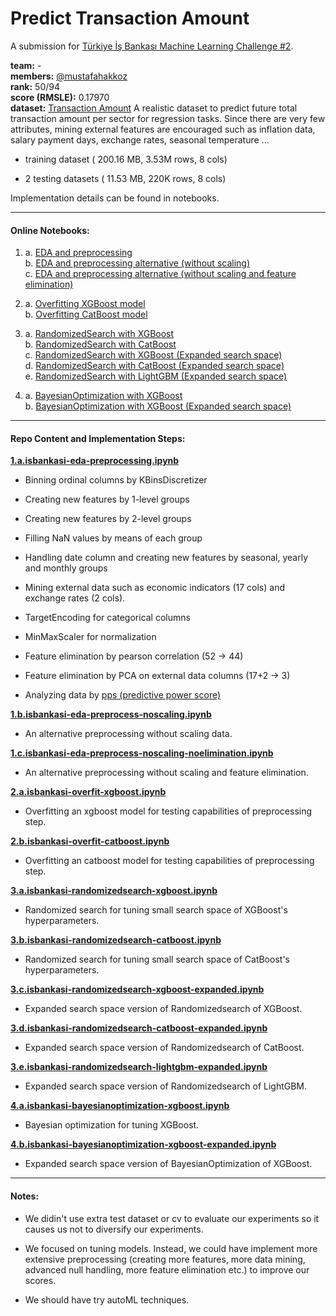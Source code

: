 # Predict Transaction Amount

A submission for [Türkiye İş Bankası Machine Learning Challenge #2](https://www.kaggle.com/c/ml-challenge-turkiye-is-bankasi-2/overview).

**team:** -  
**members:** [@mustafahakkoz](https://github.com/mustafahakkoz)  
**rank:** 50/94  
**score (RMSLE):** 0.17970  
**dataset:** [Transaction Amount](https://www.kaggle.com/c/ml-challenge-turkiye-is-bankasi-2/data) A realistic dataset to predict future total transaction amount per sector for regression tasks. Since there are very few attributes, mining external features are encouraged such as inflation data, salary payment days, exchange rates, seasonal temperature ...

- training dataset ( 200.16 MB, 3.53M rows, 8 cols)

- 2 testing datasets ( 11.53 MB, 220K rows, 8 cols)

Implementation details can be found in notebooks.

---

#### Online Notebooks:

1. a. [EDA and preprocessing](https://www.kaggle.com/areukolateamleader/isbankasi-eda-preprocessing)  
   b. [EDA and preprocessing alternative (without scaling)](https://www.kaggle.com/areukolateamleader/isbankasi-eda-preprocess-noscaling)  
   c. [EDA and preprocessing alternative (without scaling and feature elimination)](https://www.kaggle.com/areukolateamleader/isbankasi-eda-preprocess-noscaling-noelimination)

2. a. [Overfitting XGBoost model](https://www.kaggle.com/hakkoz/isbankasi-overfit-xgboost)  
   b. [Overfitting CatBoost model](https://www.kaggle.com/hakkoz/isbankasi-overfit-catboost)

3. a. [RandomizedSearch with XGBoost](https://www.kaggle.com/areukolateamleader/isbankasi-randomizedsearch-xgboost)  
   b. [RandomizedSearch with CatBoost](https://www.kaggle.com/areukolateamleader/isbankasi-randomizedsearch-catboost)  
   c. [RandomizedSearch with XGBoost (Expanded search space)](https://www.kaggle.com/hakkoz/isbankasi-randomizedsearch-xgboost-expanded)  
   d. [RandomizedSearch with CatBoost (Expanded search space)](https://www.kaggle.com/hakkoz/isbankasi-randomizedsearch-catboost-expanded)  
   e. [RandomizedSearch with LightGBM (Expanded search space)](https://www.kaggle.com/areukolateamleader/isbankasi-randomizedsearch-lightgbm-expanded)

4. a. [BayesianOptimization with XGBoost](https://www.kaggle.com/hakkoz/isbankasi-bayesianoptimization-xgboost/)  
   b. [BayesianOptimization with XGBoost (Expanded search space)](https://www.kaggle.com/areukolateamleader/isbankasi-bayesianoptimization-xgboost-expanded)

---

#### Repo Content and Implementation Steps:

[**1.a.isbankasi-eda-preprocessing.ipynb**](https://github.com/mustafahakkoz/Predict_Transaction_Amount/blob/main/1.a.isbankasi-eda-preprocessing.ipynb)

- Binning ordinal columns by KBinsDiscretizer

- Creating new features by 1-level groups

- Creating new features by 2-level groups

- Filling NaN values by means of each group

- Handling date column and creating new features by seasonal, yearly and monthly groups

- Mining external data such as economic indicators (17 cols) and exchange rates (2 cols).

- TargetEncoding for categorical columns

- MinMaxScaler for normalization

- Feature elimination by pearson correlation (52 -> 44)

- Feature elimination by PCA on external data columns (17+2 -> 3)

- Analyzing data by [pps (predictive power score)](https://github.com/8080labs/ppscore)

[**1.b.isbankasi-eda-preprocess-noscaling.ipynb**](https://github.com/mustafahakkoz/Predict_Transaction_Amount/blob/main/1.b.isbankasi-eda-preprocess-noscaling.ipynb)

- An alternative preprocessing without scaling data.

[**1.c.isbankasi-eda-preprocess-noscaling-noelimination.ipynb**](https://github.com/mustafahakkoz/Predict_Transaction_Amount/blob/main/1.c.isbankasi-eda-preprocess-noscaling-noelimination.ipynb)

- An alternative preprocessing without scaling and feature elimination.

[**2.a.isbankasi-overfit-xgboost.ipynb**](https://github.com/mustafahakkoz/Predict_Transaction_Amount/blob/main/2.a.isbankasi-overfit-xgboost.ipynb)

- Overfitting an xgboost model for testing capabilities of preprocessing step.

[**2.b.isbankasi-overfit-catboost.ipynb**](https://github.com/mustafahakkoz/Predict_Transaction_Amount/blob/main/2.b.isbankasi-overfit-catboost.ipynb)

- Overfitting an catboost model for testing capabilities of preprocessing step.

[**3.a.isbankasi-randomizedsearch-xgboost.ipynb**](https://github.com/mustafahakkoz/Predict_Transaction_Amount/blob/main/3.a.isbankasi-randomizedsearch-xgboost.ipynb)

- Randomized search for tuning small search space of XGBoost's hyperparameters.

[**3.b.isbankasi-randomizedsearch-catboost.ipynb**](https://github.com/mustafahakkoz/Predict_Transaction_Amount/blob/main/3.b.isbankasi-randomizedsearch-catboost.ipynb)

- Randomized search for tuning small search space of CatBoost's hyperparameters.

[**3.c.isbankasi-randomizedsearch-xgboost-expanded.ipynb**](https://github.com/mustafahakkoz/Predict_Transaction_Amount/blob/main/3.c.isbankasi-randomizedsearch-xgboost-expanded.ipynb)

- Expanded search space version of Randomizedsearch of XGBoost.

[**3.d.isbankasi-randomizedsearch-catboost-expanded.ipynb**](https://github.com/mustafahakkoz/Predict_Transaction_Amount/blob/main/3.d.isbankasi-randomizedsearch-catboost-expanded.ipynb)

- Expanded search space version of Randomizedsearch of CatBoost.

[**3.e.isbankasi-randomizedsearch-lightgbm-expanded.ipynb**](https://github.com/mustafahakkoz/Predict_Transaction_Amount/blob/main/3.e.isbankasi-randomizedsearch-lightgbm-expanded.ipynb)

- Expanded search space version of Randomizedsearch of LightGBM.

[**4.a.isbankasi-bayesianoptimization-xgboost.ipynb**](https://github.com/mustafahakkoz/Predict_Transaction_Amount/blob/main/4.a.isbankasi-bayesianoptimization-xgboost.ipynb)

- Bayesian optimization for tuning XGBoost.

[**4.b.isbankasi-bayesianoptimization-xgboost-expanded.ipynb**](https://github.com/mustafahakkoz/Predict_Transaction_Amount/blob/main/4.b.isbankasi-bayesianoptimization-xgboost-expanded.ipynb)

- Expanded search space version of BayesianOptimization of XGBoost.

---

#### Notes:

- We didin't use extra test dataset or cv to evaluate our experiments so it causes us not to diversify our experiments.

- We focused on tuning models. Instead, we could have implement more extensive preprocessing (creating more features, more data mining, advanced null handling, more feature elimination etc.) to improve our scores.

- We should have try autoML techniques.
